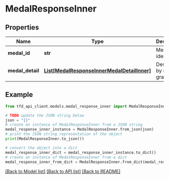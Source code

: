 # MedalResponseInner


## Properties

Name | Type | Description | Notes
------------ | ------------- | ------------- | -------------
**medal_id** | **str** | Medal identifier | [optional] 
**medal_detail** | [**List[MedalResponseInnerMedalDetailInner]**](MedalResponseInnerMedalDetailInner.md) | Description by medal grade | [optional] 

## Example

```python
from tfd_api_client.models.medal_response_inner import MedalResponseInner

# TODO update the JSON string below
json = "{}"
# create an instance of MedalResponseInner from a JSON string
medal_response_inner_instance = MedalResponseInner.from_json(json)
# print the JSON string representation of the object
print(MedalResponseInner.to_json())

# convert the object into a dict
medal_response_inner_dict = medal_response_inner_instance.to_dict()
# create an instance of MedalResponseInner from a dict
medal_response_inner_from_dict = MedalResponseInner.from_dict(medal_response_inner_dict)
```
[[Back to Model list]](../README.md#documentation-for-models) [[Back to API list]](../README.md#documentation-for-api-endpoints) [[Back to README]](../README.md)


